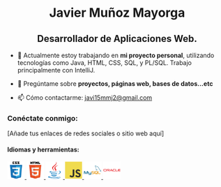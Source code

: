 <h1 align="center">Javier Muñoz Mayorga</h1>
<h2 align="center">Desarrollador de Aplicaciones Web.</h2>

- 🔭 Actualmente estoy trabajando en **mi proyecto personal**, utilizando tecnologías como Java, HTML, CSS, SQL, y PL/SQL. Trabajo principalmente con IntelliJ.

- 💬 Pregúntame sobre **proyectos, páginas web, bases de datos...etc**

- 📫 Cómo contactarme: [javi15mmj2@gmail.com](mailto:javi15mmj2@gmail.com)

<h3 align="left">Conéctate conmigo:</h3>
<p align="left">[Añade tus enlaces de redes sociales o sitio web aquí]</p>

<h4 align="left">Idiomas y herramientas:</h4>
<p align="left"> 
  <a href="https://www.w3schools.com/css/" target="_blank" rel="noreferrer"> <img src="https://raw.githubusercontent.com/devicons/devicon/master/icons/css3/css3-original-wordmark.svg" alt="css3" width="40" height="40"/> </a>
  <a href="https://www.w3.org/html/" target="_blank" rel="noreferrer"> <img src="https://raw.githubusercontent.com/devicons/devicon/master/icons/html5/html5-original-wordmark.svg" alt="html5" width="40" height="40"/> </a>
  <a href="https://www.java.com" target="_blank" rel="noreferrer"> <img src="https://raw.githubusercontent.com/devicons/devicon/master/icons/java/java-original.svg" alt="java" width="40" height="40"/> </a>
  <a href="https://developer.mozilla.org/en-US/docs/Web/JavaScript" target="_blank" rel="noreferrer"> <img src="https://raw.githubusercontent.com/devicons/devicon/master/icons/javascript/javascript-original.svg" alt="javascript" width="40" height="40"/> </a>
  <a href="https://www.mysql.com/" target="_blank" rel="noreferrer"> <img src="https://raw.githubusercontent.com/devicons/devicon/master/icons/mysql/mysql-original-wordmark.svg" alt ="mysql" width="40" height="40"/> </a>
  <a href="https://www.oracle.com/" target="_blank" rel="noreferrer"> <img src="https://raw.githubusercontent.com/devicons/devicon/master/icons/oracle/oracle-original.svg" alt="oracle" width="40" height="40"/> </a>
</p>

